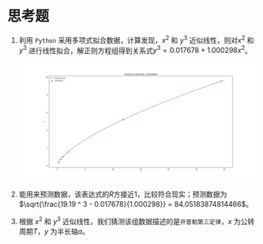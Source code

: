 # 思考题

1. 利用 `Python` 采用多项式拟合数据，计算发现，$x^2$ 和 $y^3$ 近似线性，则对$x^2$ 和 $y^3$ 进行线性拟合，解正则方程组得到关系式$y^3 = 0.017678 + 1.000298  x^2$。

    ![未知关系的x与y的多项式最小二乘拟合曲线图.jpg](未知关系的x与y的多项式最小二乘拟合曲线图.jpg)

2. 能用来预测数据，该表达式的$R$方接近1，比较符合现实；预测数据为$\sqrt{\frac{19.19 ^ 3 - 0.017678}{1.000298}} = 84.05183874814466$。

3. 根据 $x^2$ 和 $y^3$ 近似线性，我们猜测该组数据描述的是`开普勒第三定律`，$x$ 为公转周期$T$，$y$ 为半长轴$a$。


